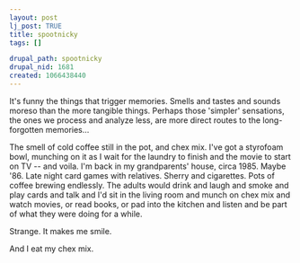 ```yaml
--- 
layout: post
lj_post: TRUE
title: spootnicky
tags: []

drupal_path: spootnicky
drupal_nid: 1681
created: 1066438440
---
```

It's funny the things that trigger memories. Smells and tastes and sounds moreso than the more tangible things. Perhaps those 'simpler' sensations, the ones we process and analyze less, are more direct routes to the long-forgotten memories...

The smell of cold coffee still in the pot, and chex mix. I've got a styrofoam bowl, munching on it as I wait for the laundry to finish and the movie to start on TV -- and voila. I'm back in my grandparents' house, circa 1985. Maybe '86. Late night card games with relatives. Sherry and cigarettes. Pots of coffee brewing endlessly. The adults would drink and laugh and smoke and play cards and talk and I'd sit in the living room and munch on chex mix and watch movies, or read books, or pad into the kitchen and listen and be part of what they were doing for a while.

Strange. It makes me smile.

And I eat my chex mix.
